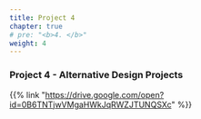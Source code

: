 ```yaml
---
title: Project 4
chapter: true
# pre: "<b>4. </b>"
weight: 4
---
```


### Project 4 - Alternative Design Projects

{{% link "https://drive.google.com/open?id=0B6TNTjwVMgaHWkJqRWZJTUNQSXc" %}}
